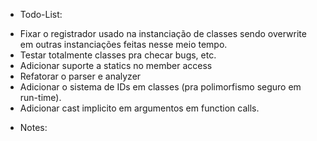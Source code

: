 * Todo-List:
 - Fixar o registrador usado na instanciação de classes sendo overwrite em outras instanciações feitas nesse meio tempo.
 - Testar totalmente classes pra checar bugs, etc.
 - Adicionar suporte a statics no member access
 - Refatorar o parser e analyzer
 - Adicionar o sistema de IDs em classes (pra polimorfismo seguro em run-time).
 - Adicionar cast implicito em argumentos em function calls.

* Notes: